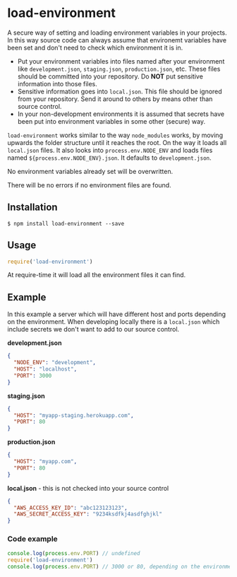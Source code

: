 # load-environment

A secure way of setting and loading environment variables in your projects. In this way source code can always assume that environemt variables have been set and don't need to check which environment it is in.

* Put your environment variables into files named after your environment like `development.json`, `staging.json`, `production.json`, etc. These files should be committed into your repository. Do **NOT** put sensitive information into those files.
* Sensitive information goes into `local.json`. This file should be ignored from your repository. Send it around to others by means other than source control.
* In your non-development environments it is assumed that secrets have been put into environment variables in some other (secure) way.

`load-environment` works similar to the way `node_modules` works, by moving upwards the folder structure until it reaches the root. On the way it loads all `local.json` files. It also looks into `process.env.NODE_ENV` and loads files named `${process.env.NODE_ENV}.json`. It defaults to `development.json`.

No environment variables already set will be overwritten.

There will be no errors if no environment files are found.

## Installation

```
$ npm install load-environment --save
```

## Usage

``` js
require('load-environment')
```

At require-time it will load all the environment files it can find.


## Example

In this example a server which will have different host and ports depending on the environment. When developing locally there is a `local.json` which include secrets we don't want to add to our source control.

**development.json**
``` json
{
  "NODE_ENV": "development",
  "HOST": "localhost",
  "PORT": 3000
}
```

**staging.json**
``` json
{
  "HOST": "myapp-staging.herokuapp.com",
  "PORT": 80
}
```

**production.json**
``` json
{
  "HOST": "myapp.com",
  "PORT": 80
}
```

**local.json** - this is not checked into your source control
``` json
{
  "AWS_ACCESS_KEY_ID": "abc123123123",
  "AWS_SECRET_ACCESS_KEY": "9234ksdfkj4asdfghjkl"
}
```


### Code example

``` js
console.log(process.env.PORT) // undefined
require('load-environment')
console.log(process.env.PORT) // 3000 or 80, depending on the environment
```
